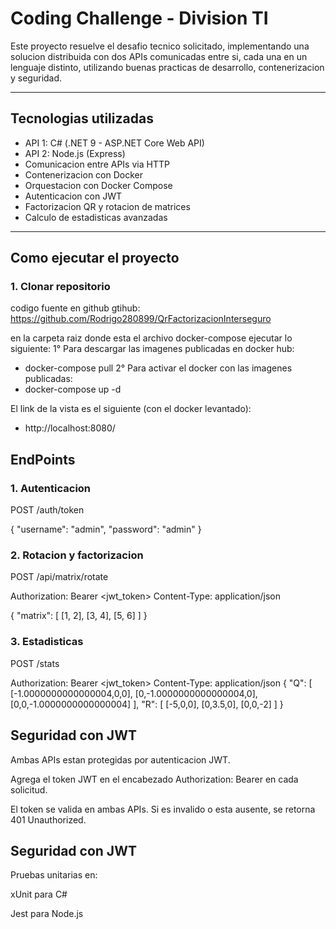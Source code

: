 # Coding Challenge - Division TI

Este proyecto resuelve el desafio tecnico solicitado, implementando una solucion distribuida con dos APIs comunicadas entre si, cada una en un lenguaje distinto, utilizando buenas practicas de desarrollo, contenerizacion y seguridad.

---

## Tecnologias utilizadas

-  API 1: C# (.NET 9 - ASP.NET Core Web API)
-  API 2: Node.js (Express)
-  Comunicacion entre APIs via HTTP
-  Contenerizacion con Docker
-  Orquestacion con Docker Compose
-  Autenticacion con JWT
-  Factorizacion QR y rotacion de matrices
-  Calculo de estadisticas avanzadas

---

## Como ejecutar el proyecto

### 1. Clonar repositorio

codigo fuente en github
gtihub: https://github.com/Rodrigo280899/QrFactorizacionInterseguro

en la carpeta raiz donde esta el archivo docker-compose ejecutar lo siguiente:
1° Para descargar las imagenes publicadas en docker hub:
- docker-compose pull
2° Para activar el docker con las imagenes publicadas:
- docker-compose up -d

El link de la vista es el siguiente (con el docker levantado):
- http://localhost:8080/


## EndPoints

### 1. Autenticacion
POST /auth/token

{
  "username": "admin",
  "password": "admin"
}

### 2. Rotacion y factorizacion
POST /api/matrix/rotate

Authorization: Bearer <jwt_token>
Content-Type: application/json

{
  "matrix": [
    [1, 2],
    [3, 4],
    [5, 6]
  ]
}

### 3. Estadisticas
POST /stats

Authorization: Bearer <jwt_token>
Content-Type: application/json
{
    "Q": [
        [-1.0000000000000004,0,0],
        [0,-1.0000000000000004,0],
        [0,0,-1.0000000000000004]
    ],
    "R": [
        [-5,0,0],
        [0,3.5,0],
        [0,0,-2]
    ]
}

## Seguridad con JWT
Ambas APIs estan protegidas por autenticacion JWT.

Agrega el token JWT en el encabezado Authorization: Bearer <token> en cada solicitud.

El token se valida en ambas APIs. Si es invalido o esta ausente, se retorna 401 Unauthorized.

## Seguridad con JWT
Pruebas unitarias en:

xUnit para C#

Jest para Node.js
